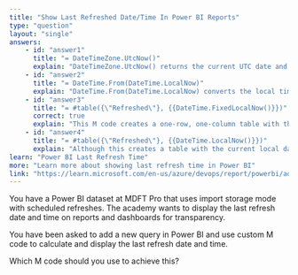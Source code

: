 ```yaml
---
title: "Show Last Refreshed Date/Time In Power BI Reports"
type: "question"
layout: "single"
answers:
    - id: "answer1"
      title: "= DateTimeZone.UtcNow()"
      explain: "DateTimeZone.UtcNow() returns the current UTC date and time, but does not create a table or column for use in Power BI reports. It is not the recommended approach for displaying refresh time."
    - id: "answer2"
      title: "= DateTime.From(DateTime.LocalNow)"
      explain: "DateTime.From(DateTime.LocalNow) converts the local time to a datetime value, but does not generate a table structure required for displaying the refresh time in a report."
    - id: "answer3"
      title: "= #table({\"Refreshed\"}, {{DateTime.FixedLocalNow()}})"
      correct: true
      explain: "This M code creates a one-row, one-column table with the fixed local date/time at the moment the query was evaluated (i.e., when the dataset was last refreshed). DateTime.FixedLocalNow() captures the refresh timestamp reliably, and the table structure allows the value to be used directly in report visuals."
    - id: "answer4"
      title: "= #table({\"Refreshed\"}, {{DateTime.LocalNow()}})"
      explain: "Although this creates a table with the current local date/time, DateTime.LocalNow() re-evaluates dynamically whenever the query or visuals recalculate, which can lead to inconsistent or misleading timestamps that do not necessarily reflect the true refresh time."
learn: "Power BI Last Refresh Time"
more: "Learn more about showing last refresh time in Power BI"
link: "https://learn.microsoft.com/en-us/azure/devops/report/powerbi/add-last-refresh-time?view=azure-devops&tabs=private"
---
```

You have a Power BI dataset at MDFT Pro that uses import storage mode with scheduled refreshes. The academy wants to display the last refresh date and time on reports and dashboards for transparency.

You have been asked to add a new query in Power BI and use custom M code to calculate and display the last refresh date and time. 

Which M code should you use to achieve this?
